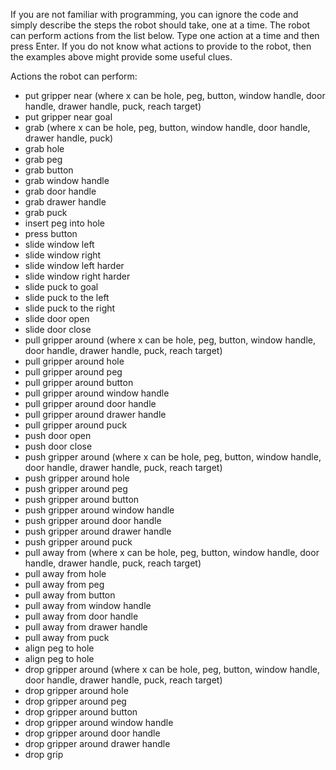 

If you are not familiar with programming, you can ignore the code and simply describe the steps the robot should take, one at a time. The robot can perform actions from the list below. Type one action at a time and then press Enter. If you do not know what actions to provide to the robot, then the examples above might provide some useful clues.

Actions the robot can perform:

- put gripper near <x> (where x can be hole, peg, button, window handle, door handle, drawer handle, puck, reach target)
- put gripper near goal
- grab <x> (where x can be hole, peg, button, window handle, door handle, drawer handle, puck)
- grab hole
- grab peg
- grab button
- grab window handle
- grab door handle
- grab drawer handle
- grab puck
- insert peg into hole
- press button
- slide window left
- slide window right
- slide window left harder
- slide window right harder
- slide puck to goal
- slide puck to the left
- slide puck to the right
- slide door open
- slide door close
- pull gripper around <x> (where x can be hole, peg, button, window handle, door handle, drawer handle, puck, reach target)
- pull gripper around hole
- pull gripper around peg
- pull gripper around button
- pull gripper around window handle
- pull gripper around door handle
- pull gripper around drawer handle
- pull gripper around puck
- push door open
- push door close
- push gripper around <x> (where x can be hole, peg, button, window handle, door handle, drawer handle, puck, reach target)
- push gripper around hole
- push gripper around peg
- push gripper around button
- push gripper around window handle
- push gripper around door handle
- push gripper around drawer handle
- push gripper around puck
- pull away from <x> (where x can be hole, peg, button, window handle, door handle, drawer handle, puck, reach target)
- pull away from hole
- pull away from peg
- pull away from button
- pull away from window handle
- pull away from door handle
- pull away from drawer handle
- pull away from puck
- align peg to hole
- align peg to hole
- drop gripper around <x> (where x can be hole, peg, button, window handle, door handle, drawer handle, puck, reach target)
- drop gripper around hole
- drop gripper around peg
- drop gripper around button
- drop gripper around window handle
- drop gripper around door handle
- drop gripper around drawer handle
- drop grip